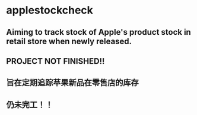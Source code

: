 # applestockcheck
## Aiming to track stock of Apple's product stock in retail store when newly released.
## PROJECT NOT FINISHED!!

## 旨在定期追踪苹果新品在零售店的库存
## 仍未完工！！
